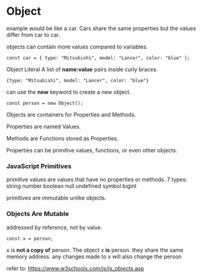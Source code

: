 # Object

example would be like a car. Cars share the same properties but the values differ from
car to car.

objects can contain more values compared to variables.

```
const car = { type: "Mitsubishi", model: "Lancer", color: "blue" };
```

Object Literal
A list of **name:value** pairs inside curly braces.

```
{type: "Mitsubishi", model: "Lancer", color: "blue"}
```

can use the **new** keyword to create a new object.

```
const person = new Object();
```

Objects are containers for Properties and Methods.

Properties are named Values.

Methods are Functions stored as Properties.

Properties can be primitive values, functions, or even other objects.

### JavaScript Primitives

primitive values are values that have no properties or methods.
7 types:
string
number
boolean
null
undefined
symbol
bigint

primitives are immutable unlike objects.

### Objects Are Mutable

addressed by reference, not by value.

```
const x = person;
```

x is **not a copy of** person. The object x **is** person.
they share the same memory address.
any changes made to x will also change the person

refer to: https://www.w3schools.com/js/js_objects.asp

